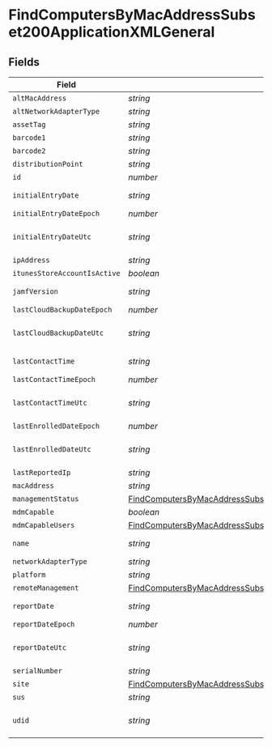 # FindComputersByMacAddressSubset200ApplicationXMLGeneral


## Fields

| Field                                                                                                                                                                         | Type                                                                                                                                                                          | Required                                                                                                                                                                      | Description                                                                                                                                                                   | Example                                                                                                                                                                       |
| ----------------------------------------------------------------------------------------------------------------------------------------------------------------------------- | ----------------------------------------------------------------------------------------------------------------------------------------------------------------------------- | ----------------------------------------------------------------------------------------------------------------------------------------------------------------------------- | ----------------------------------------------------------------------------------------------------------------------------------------------------------------------------- | ----------------------------------------------------------------------------------------------------------------------------------------------------------------------------- |
| `altMacAddress`                                                                                                                                                               | *string*                                                                                                                                                                      | :heavy_minus_sign:                                                                                                                                                            | N/A                                                                                                                                                                           | E0:AC:CB:97:36:G4                                                                                                                                                             |
| `altNetworkAdapterType`                                                                                                                                                       | *string*                                                                                                                                                                      | :heavy_minus_sign:                                                                                                                                                            | N/A                                                                                                                                                                           | IEEE80211                                                                                                                                                                     |
| `assetTag`                                                                                                                                                                    | *string*                                                                                                                                                                      | :heavy_minus_sign:                                                                                                                                                            | N/A                                                                                                                                                                           |                                                                                                                                                                               |
| `barcode1`                                                                                                                                                                    | *string*                                                                                                                                                                      | :heavy_minus_sign:                                                                                                                                                            | N/A                                                                                                                                                                           |                                                                                                                                                                               |
| `barcode2`                                                                                                                                                                    | *string*                                                                                                                                                                      | :heavy_minus_sign:                                                                                                                                                            | N/A                                                                                                                                                                           |                                                                                                                                                                               |
| `distributionPoint`                                                                                                                                                           | *string*                                                                                                                                                                      | :heavy_minus_sign:                                                                                                                                                            | N/A                                                                                                                                                                           |                                                                                                                                                                               |
| `id`                                                                                                                                                                          | *number*                                                                                                                                                                      | :heavy_minus_sign:                                                                                                                                                            | N/A                                                                                                                                                                           | 1                                                                                                                                                                             |
| `initialEntryDate`                                                                                                                                                            | *string*                                                                                                                                                                      | :heavy_minus_sign:                                                                                                                                                            | N/A                                                                                                                                                                           | 2017-07-07 18:37:04                                                                                                                                                           |
| `initialEntryDateEpoch`                                                                                                                                                       | *number*                                                                                                                                                                      | :heavy_minus_sign:                                                                                                                                                            | N/A                                                                                                                                                                           | 1499470624555                                                                                                                                                                 |
| `initialEntryDateUtc`                                                                                                                                                         | *string*                                                                                                                                                                      | :heavy_minus_sign:                                                                                                                                                            | N/A                                                                                                                                                                           | 2017-07-07T18:37:04.555-0500                                                                                                                                                  |
| `ipAddress`                                                                                                                                                                   | *string*                                                                                                                                                                      | :heavy_minus_sign:                                                                                                                                                            | N/A                                                                                                                                                                           | 10.1.1.1                                                                                                                                                                      |
| `itunesStoreAccountIsActive`                                                                                                                                                  | *boolean*                                                                                                                                                                     | :heavy_minus_sign:                                                                                                                                                            | N/A                                                                                                                                                                           |                                                                                                                                                                               |
| `jamfVersion`                                                                                                                                                                 | *string*                                                                                                                                                                      | :heavy_minus_sign:                                                                                                                                                            | N/A                                                                                                                                                                           | 9.99.0-t1494340586                                                                                                                                                            |
| `lastCloudBackupDateEpoch`                                                                                                                                                    | *number*                                                                                                                                                                      | :heavy_minus_sign:                                                                                                                                                            | N/A                                                                                                                                                                           | 1499470624555                                                                                                                                                                 |
| `lastCloudBackupDateUtc`                                                                                                                                                      | *string*                                                                                                                                                                      | :heavy_minus_sign:                                                                                                                                                            | N/A                                                                                                                                                                           | 2017-07-07T18:37:04.555-0500                                                                                                                                                  |
| `lastContactTime`                                                                                                                                                             | *string*                                                                                                                                                                      | :heavy_minus_sign:                                                                                                                                                            | N/A                                                                                                                                                                           | 2017-07-07 18:37:04                                                                                                                                                           |
| `lastContactTimeEpoch`                                                                                                                                                        | *number*                                                                                                                                                                      | :heavy_minus_sign:                                                                                                                                                            | N/A                                                                                                                                                                           | 1499470624555                                                                                                                                                                 |
| `lastContactTimeUtc`                                                                                                                                                          | *string*                                                                                                                                                                      | :heavy_minus_sign:                                                                                                                                                            | N/A                                                                                                                                                                           | 2017-07-07T18:37:04.555-0500                                                                                                                                                  |
| `lastEnrolledDateEpoch`                                                                                                                                                       | *number*                                                                                                                                                                      | :heavy_minus_sign:                                                                                                                                                            | N/A                                                                                                                                                                           | 1499470624555                                                                                                                                                                 |
| `lastEnrolledDateUtc`                                                                                                                                                         | *string*                                                                                                                                                                      | :heavy_minus_sign:                                                                                                                                                            | N/A                                                                                                                                                                           | 2017-07-07T18:37:04.555-0500                                                                                                                                                  |
| `lastReportedIp`                                                                                                                                                              | *string*                                                                                                                                                                      | :heavy_minus_sign:                                                                                                                                                            | N/A                                                                                                                                                                           | 192.0.0.1                                                                                                                                                                     |
| `macAddress`                                                                                                                                                                  | *string*                                                                                                                                                                      | :heavy_minus_sign:                                                                                                                                                            | N/A                                                                                                                                                                           | E0:AC:CB:97:36:G4                                                                                                                                                             |
| `managementStatus`                                                                                                                                                            | [FindComputersByMacAddressSubset200ApplicationXMLGeneralManagementStatus](../../models/operations/findcomputersbymacaddresssubset200applicationxmlgeneralmanagementstatus.md) | :heavy_minus_sign:                                                                                                                                                            | N/A                                                                                                                                                                           |                                                                                                                                                                               |
| `mdmCapable`                                                                                                                                                                  | *boolean*                                                                                                                                                                     | :heavy_minus_sign:                                                                                                                                                            | N/A                                                                                                                                                                           |                                                                                                                                                                               |
| `mdmCapableUsers`                                                                                                                                                             | [FindComputersByMacAddressSubset200ApplicationXMLGeneralMdmCapableUsers](../../models/operations/findcomputersbymacaddresssubset200applicationxmlgeneralmdmcapableusers.md)   | :heavy_minus_sign:                                                                                                                                                            | N/A                                                                                                                                                                           |                                                                                                                                                                               |
| `name`                                                                                                                                                                        | *string*                                                                                                                                                                      | :heavy_minus_sign:                                                                                                                                                            | Name of computer                                                                                                                                                              | Admins iMac                                                                                                                                                                   |
| `networkAdapterType`                                                                                                                                                          | *string*                                                                                                                                                                      | :heavy_minus_sign:                                                                                                                                                            | N/A                                                                                                                                                                           | Ethernet                                                                                                                                                                      |
| `platform`                                                                                                                                                                    | *string*                                                                                                                                                                      | :heavy_minus_sign:                                                                                                                                                            | N/A                                                                                                                                                                           | Mac                                                                                                                                                                           |
| `remoteManagement`                                                                                                                                                            | [FindComputersByMacAddressSubset200ApplicationXMLGeneralRemoteManagement](../../models/operations/findcomputersbymacaddresssubset200applicationxmlgeneralremotemanagement.md) | :heavy_minus_sign:                                                                                                                                                            | N/A                                                                                                                                                                           |                                                                                                                                                                               |
| `reportDate`                                                                                                                                                                  | *string*                                                                                                                                                                      | :heavy_minus_sign:                                                                                                                                                            | N/A                                                                                                                                                                           | 2017-07-07 18:37:04                                                                                                                                                           |
| `reportDateEpoch`                                                                                                                                                             | *number*                                                                                                                                                                      | :heavy_minus_sign:                                                                                                                                                            | N/A                                                                                                                                                                           | 1499470624555                                                                                                                                                                 |
| `reportDateUtc`                                                                                                                                                               | *string*                                                                                                                                                                      | :heavy_minus_sign:                                                                                                                                                            | N/A                                                                                                                                                                           | 2017-07-07T18:37:04.555-0500                                                                                                                                                  |
| `serialNumber`                                                                                                                                                                | *string*                                                                                                                                                                      | :heavy_minus_sign:                                                                                                                                                            | N/A                                                                                                                                                                           | C02Q7KHTGFWF                                                                                                                                                                  |
| `site`                                                                                                                                                                        | [FindComputersByMacAddressSubset200ApplicationXMLGeneralSite](../../models/operations/findcomputersbymacaddresssubset200applicationxmlgeneralsite.md)                         | :heavy_minus_sign:                                                                                                                                                            | N/A                                                                                                                                                                           |                                                                                                                                                                               |
| `sus`                                                                                                                                                                         | *string*                                                                                                                                                                      | :heavy_minus_sign:                                                                                                                                                            | N/A                                                                                                                                                                           |                                                                                                                                                                               |
| `udid`                                                                                                                                                                        | *string*                                                                                                                                                                      | :heavy_minus_sign:                                                                                                                                                            | N/A                                                                                                                                                                           | 55900BDC-347C-58B1-D249-F32244B11D30                                                                                                                                          |